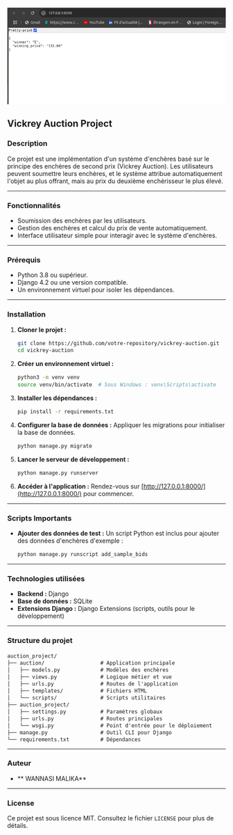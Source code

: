 
![alt text](image.png)



## Vickrey Auction Project

### Description
Ce projet est une implémentation d'un système d'enchères basé sur le principe des enchères de second prix (Vickrey Auction). Les utilisateurs peuvent soumettre leurs enchères, et le système attribue automatiquement l'objet au plus offrant, mais au prix du deuxième enchérisseur le plus élevé.

---

### Fonctionnalités
- Soumission des enchères par les utilisateurs.
- Gestion des enchères et calcul du prix de vente automatiquement.
- Interface utilisateur simple pour interagir avec le système d'enchères.

---

### Prérequis
- Python 3.8 ou supérieur.
- Django 4.2 ou une version compatible.
- Un environnement virtuel pour isoler les dépendances.

---

### Installation

1. **Cloner le projet :**
   ```bash
   git clone https://github.com/votre-repository/vickrey-auction.git
   cd vickrey-auction
   ```

2. **Créer un environnement virtuel :**
   ```bash
   python3 -m venv venv
   source venv/bin/activate  # Sous Windows : venv\Scripts\activate
   ```

3. **Installer les dépendances :**
   ```bash
   pip install -r requirements.txt
   ```

4. **Configurer la base de données :**
   Appliquer les migrations pour initialiser la base de données.
   ```bash
   python manage.py migrate
   ```

5. **Lancer le serveur de développement :**
   ```bash
   python manage.py runserver
   ```

6. **Accéder à l'application :**
   Rendez-vous sur [http://127.0.0.1:8000/](http://127.0.0.1:8000/) pour commencer.

---

### Scripts Importants
- **Ajouter des données de test :**
  Un script Python est inclus pour ajouter des données d'enchères d'exemple :
  ```bash
  python manage.py runscript add_sample_bids
  ```

---

### Technologies utilisées
- **Backend :** Django
- **Base de données :** SQLite
- **Extensions Django :** Django Extensions (scripts, outils pour le développement)

---

### Structure du projet

```plaintext
auction_project/
├── auction/                  # Application principale
│   ├── models.py             # Modèles des enchères
│   ├── views.py              # Logique métier et vue
│   ├── urls.py               # Routes de l'application
│   ├── templates/            # Fichiers HTML
│   └── scripts/              # Scripts utilitaires
├── auction_project/
│   ├── settings.py           # Paramètres globaux
│   ├── urls.py               # Routes principales
│   └── wsgi.py               # Point d'entrée pour le déploiement
├── manage.py                 # Outil CLI pour Django
└── requirements.txt          # Dépendances
```

---

### Auteur
- ** WANNASI MALIKA**


---

### License
Ce projet est sous licence MIT. Consultez le fichier `LICENSE` pour plus de détails.


